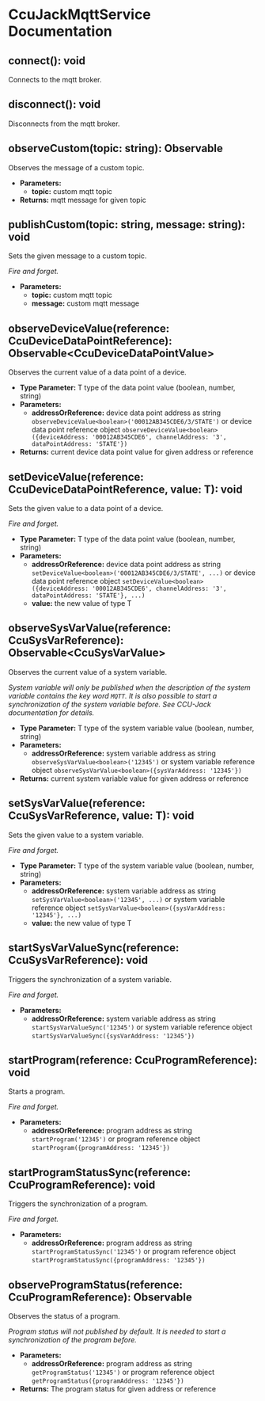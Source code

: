 # CcuJackMqttService Documentation

## connect(): void
Connects to the mqtt broker.


## disconnect(): void
Disconnects from the mqtt broker.


## observeCustom(topic: string): Observable<CcuCustomMqttMessage>
Observes the message of a custom topic.

- **Parameters:**
  - **topic:** custom mqtt topic
- **Returns:** mqtt message for given topic

## publishCustom(topic: string, message: string): void
Sets the given message to a custom topic.

*Fire and forget.*
- **Parameters:**
  - **topic:** custom mqtt topic
  - **message:** custom mqtt message

## observeDeviceValue<T>(reference: CcuDeviceDataPointReference): Observable<CcuDeviceDataPointValue<T>>
Observes the current value of a data point of a device.

- **Type Parameter:** T type of the data point value (boolean, number, string)
- **Parameters:**
  - **addressOrReference:** device data point address as string ``` observeDeviceValue<boolean>('00012AB345CDE6/3/STATE') ``` or device data point reference object ``` observeDeviceValue<boolean>({deviceAddress: '00012AB345CDE6', channelAddress: '3', dataPointAddress: 'STATE'}) ```
- **Returns:** current device data point value for given address or reference

## setDeviceValue<T>(reference: CcuDeviceDataPointReference, value: T): void
Sets the given value to a data point of a device.

*Fire and forget.*
- **Type Parameter:** T type of the data point value (boolean, number, string)
- **Parameters:**
  - **addressOrReference:** device data point address as string ``` setDeviceValue<boolean>('00012AB345CDE6/3/STATE', ...) ``` or device data point reference object ``` setDeviceValue<boolean>({deviceAddress: '00012AB345CDE6', channelAddress: '3', dataPointAddress: 'STATE'}, ...) ```
  - **value:** the new value of type T

## observeSysVarValue<T>(reference: CcuSysVarReference): Observable<CcuSysVarValue<T>>
Observes the current value of a system variable.

*System variable will only be published when the description of the system variable contains the key word ```MQTT```. It is also possible to start a synchronization of the system variable before. See CCU-Jack documentation for details.*
- **Type Parameter:** T type of the system variable value (boolean, number, string)
- **Parameters:**
  - **addressOrReference:** system variable address as string ``` observeSysVarValue<boolean>('12345') ``` or system variable reference object ``` observeSysVarValue<boolean>({sysVarAddress: '12345'}) ```
- **Returns:** current system variable value for given address or reference

## setSysVarValue<T>(reference: CcuSysVarReference, value: T): void
Sets the given value to a system variable.

*Fire and forget.*
- **Type Parameter:** T type of the system variable value (boolean, number, string)
- **Parameters:**
  - **addressOrReference:** system variable address as string ``` setSysVarValue<boolean>('12345', ...) ``` or system variable reference object ``` setSysVarValue<boolean>({sysVarAddress: '12345'}, ...) ```
  - **value:** the new value of type T

## startSysVarValueSync(reference: CcuSysVarReference): void
Triggers the synchronization of a system variable.

*Fire and forget.*
- **Parameters:**
  - **addressOrReference:** system variable address as string ``` startSysVarValueSync('12345') ``` or system variable reference object ``` startSysVarValueSync({sysVarAddress: '12345'}) ```

## startProgram(reference: CcuProgramReference): void
Starts a program.

*Fire and forget.*
- **Parameters:**
  - **addressOrReference:** program address as string ``` startProgram('12345') ``` or program reference object ``` startProgram({programAddress: '12345'}) ```

## startProgramStatusSync(reference: CcuProgramReference): void
Triggers the synchronization of a program.

*Fire and forget.*
- **Parameters:**
  - **addressOrReference:** program address as string ``` startProgramStatusSync('12345') ``` or program reference object ``` startProgramStatusSync({programAddress: '12345'}) ```

## observeProgramStatus(reference: CcuProgramReference): Observable<CcuProgramStatus>
Observes the status of a program.

*Program status will not published by default. It is needed to start a synchronization of the program before.*
- **Parameters:**
  - **addressOrReference:** program address as string ``` getProgramStatus('12345') ``` or program reference object ``` getProgramStatus({programAddress: '12345'}) ```
- **Returns:** The program status for given address or reference

